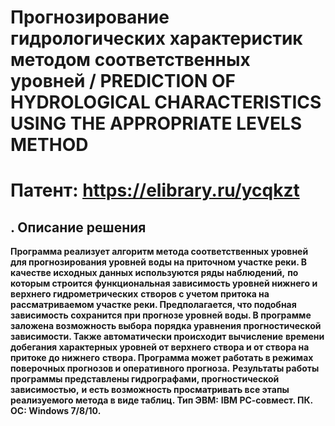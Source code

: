# Прогнозирование гидрологических характеристик методом соответственных уровней / PREDICTION OF HYDROLOGICAL CHARACTERISTICS USING THE APPROPRIATE LEVELS METHOD
# Патент: https://elibrary.ru/ycqkzt
## . Описание решения

__Программа реализует алгоритм метода соответственных уровней для прогнозирования уровней__
__воды на приточном участке реки. В качестве исходных данных используются ряды наблюдений,__
__по которым строится функциональная зависимость уровней нижнего и верхнего гидрометрических__
__створов с учетом притока на рассматриваемом участке реки. Предполагается, что подобная__
__зависимость сохранится при прогнозе уровней воды. В программе заложена возможность выбора__
__порядка уравнения прогностической зависимости. Также автоматически происходит вычисление__
__времени добегания характерных уровней от верхнего створа и от створа на притоке до нижнего__
__створа. Программа может работать в режимах поверочных прогнозов и оперативного прогноза.__
__Результаты работы программы представлены гидрографами, прогностической зависимостью,__
__и есть возможность просматривать все этапы реализуемого метода в виде таблиц. Тип ЭВМ:__
__IBM РС-совмест. ПК. ОС: Windows 7/8/10.__
